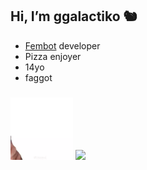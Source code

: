 
## Hi, I’m ggalactiko 🐿

- [Fembot](https://galactiko.net) developer
- Pizza enjoyer 
- 14yo
- faggot

### 

  <img src="https://github.com/ggalactiko/ggalactiko/blob/main/b4647126-0aef-4d19-af4f-ae48cd86e861.gif?raw=true" width="100" height="100" />
  <img src="https://github-readme-stats.vercel.app/api?username=ggalactiko&show_icons=true&theme=radical" height="170" />
